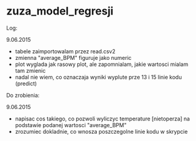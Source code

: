 # zuza_model_regresji

Log:

9.06.2015

* tabele zaimportowalam przez read.csv2
* zmienna "average_BPM" figuruje jako numeric
* plot wyglada jak rasowy plot, ale zapomnialam, jakie wartosci mialam tam zmienic
* nadal nie wiem, co oznaczaja wyniki wyplute prze 13 i 15 linie kodu (predict)

Do zrobienia:

9.06.2015

* napisac cos takiego, co pozwoli wyliczyc temperature [nietoperza] na podstawie podanej wartosci "average_BPM"
* zrozumiec dokladnie, co wnosza poszczegolne linie kodu w skrypcie